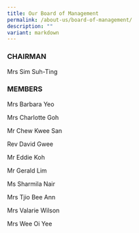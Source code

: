 ```yaml
---
title: Our Board of Management
permalink: /about-us/board-of-management/
description: ""
variant: markdown
---
```

### CHAIRMAN
Mrs Sim Suh-Ting 


### MEMBERS

Mrs Barbara Yeo

Mrs Charlotte Goh

Mr Chew Kwee San

Rev David Gwee

Mr Eddie Koh

Mr Gerald Lim

Ms Sharmila Nair

Mrs Tjio Bee Ann

Mrs Valarie Wilson

Mrs Wee Oi Yee